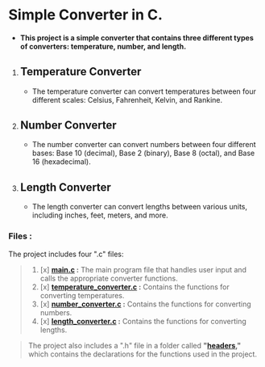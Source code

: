 # Simple Converter in C.
* #### This project is a simple converter that contains three different types of converters: temperature, number, and length.

1. ## Temperature Converter
   * The temperature converter can convert temperatures between four different scales: Celsius, Fahrenheit, Kelvin, and Rankine.
2. ## Number Converter
   * The number converter can convert numbers between four different bases: Base 10 (decimal), Base 2 (binary), Base 8 (octal), and Base 16 (hexadecimal).
3. ## Length Converter
   * The length converter can convert lengths between various units, including inches, feet, meters, and more.


### Files :
The project includes four ".c" files:

> 1. [x] **[main.c](main.c) :** The main program file that handles user input and calls the appropriate converter functions.
> 2. [x] **[temperature_converter.c](temperature_converter.c) :** Contains the functions for converting temperatures.
> 3. [x] **[number_converter.c](number_conversion.c) :** Contains the functions for converting numbers.
> 4. [x] **[length_converter.c](length_converter.c) :** Contains the functions for converting lengths.

> The project also includes a ".h" file in a folder called **"[headers](headers/essentials.h),"** which contains the declarations for the functions used in the project.